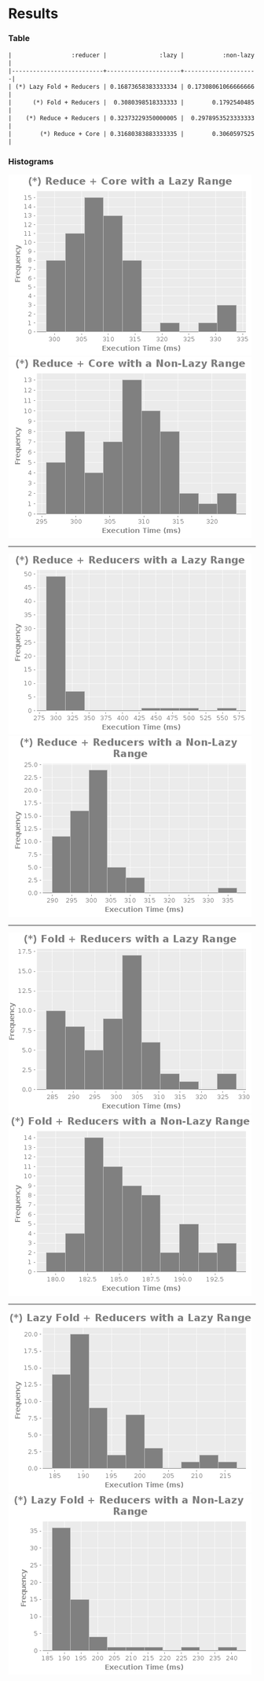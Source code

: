 # Results

### Table

    |                 :reducer |               :lazy |           :non-lazy |
    |--------------------------+---------------------+---------------------|
    | (*) Lazy Fold + Reducers | 0.16873658383333334 | 0.17308061066666666 |
    |      (*) Fold + Reducers |  0.3080398518333333 |        0.1792540485 |
    |    (*) Reduce + Reducers | 0.32373229350000005 |  0.2978953523333333 |
    |        (*) Reduce + Core | 0.31680383883333335 |        0.3060597525 |

### Histograms

![core - lazy range](results/core--lazy-range.png)
![core - non-lazy range](results/core--non-lazy-range.png)

---

![reduce-reducers - lazy range](results/reduce-reducers--lazy-range.png)
![reduce-reducers - non-lazy range](results/reduce-reducers--non-lazy-range.png)

---

![fold-reducers - lazy range](results/fold-reducers--lazy-range.png)
![fold-reducers - non-lazy range](results/fold-reducers--non-lazy-range.png)

---

![lazy-fold - lazy range](results/lazy-fold--lazy-range.png)
![lazy-fold - non-lazy range](results/lazy-fold--non-lazy-range.png)
